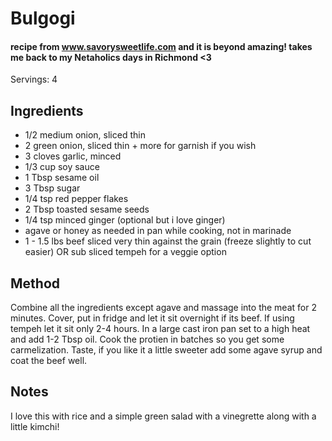 # Bulgogi

#### recipe from www.savorysweetlife.com and it is beyond amazing! takes me back to my Netaholics days in Richmond <3

Servings: 4

## Ingredients

* 1/2 medium onion, sliced thin
* 2 green onion, sliced thin + more for garnish if you wish
* 3 cloves garlic, minced
* 1/3 cup soy sauce
* 1 Tbsp sesame oil
* 3 Tbsp sugar
* 1/4 tsp red pepper flakes
* 2 Tbsp toasted sesame seeds
* 1/4 tsp minced ginger (optional but i love ginger)
* agave or honey as needed in pan while cooking, not in marinade
* 1 - 1.5 lbs beef sliced very thin against the grain (freeze slightly to cut easier) OR sub sliced tempeh for a veggie option

## Method

Combine all the ingredients except agave and massage into the meat for 2 minutes.
Cover, put in fridge and let it sit overnight if its beef. If using tempeh let it sit only 2-4 hours.
In a large cast iron pan set to a high heat and add 1-2 Tbsp oil. Cook the protien in batches so you get some carmelization.
Taste, if you like it a little sweeter add some agave syrup and coat the beef well. 

## Notes

I love this with rice and a simple green salad with a vinegrette along with a little kimchi! 

